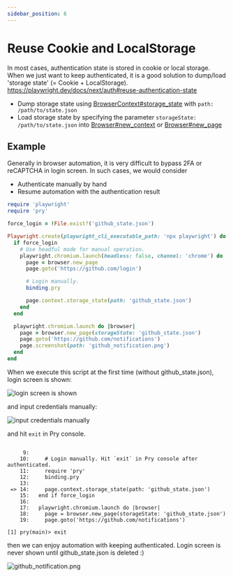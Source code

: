 ```yaml
---
sidebar_position: 6
---
```


# Reuse Cookie and LocalStorage

In most cases, authentication state is stored in cookie or local storage. When we just want to keep authenticated, it is a good solution to dump/load 'storage state' (= Cookie + LocalStorage).
https://playwright.dev/docs/next/auth#reuse-authentication-state

* Dump storage state using [BrowserContext#storage_state](/docs/api/browser_context#storage_state) with `path: /path/to/state.json`
* Load storage state by specifying the parameter `storageState: /path/to/state.json` into [Browser#new_context](/docs/api/browser#new_context) or [Browser#new_page](/docs/api/browser#new_page)

## Example

Generally in browser automation, it is very difficult to bypass 2FA or reCAPTCHA in login screen. In such cases, we would consider

* Authenticate manually by hand
* Resume automation with the authentication result


```ruby {16,21}
require 'playwright'
require 'pry'

force_login = !File.exist?('github_state.json')

Playwright.create(playwright_cli_executable_path: 'npx playwright') do |playwright|
  if force_login
    # Use headful mode for manual operation.
    playwright.chromium.launch(headless: false, channel: 'chrome') do |browser|
      page = browser.new_page
      page.goto('https://github.com/login')

      # Login manually.
      binding.pry

      page.context.storage_state(path: 'github_state.json')
    end
  end

  playwright.chromium.launch do |browser|
    page = browser.new_page(storageState: 'github_state.json')
    page.goto('https://github.com/notifications')
    page.screenshot(path: 'github_notification.png')
  end
end
```

When we execute this script at the first time (without github_state.json), login screen is shown:

![login screen is shown](https://user-images.githubusercontent.com/11763113/129394130-7a248f6a-56f0-40b0-a4dd-f0f65d71b3a9.png)

and input credentials manually:

![input credentials manually](https://user-images.githubusercontent.com/11763113/129394155-fccc280e-5e6b-46c7-8a4d-a99d7db02c7f.png)

and hit `exit` in Pry console.

```

     9:
    10:     # Login manually. Hit `exit` in Pry console after authenticated.
    11:     require 'pry'
    12:     binding.pry
    13:
 => 14:     page.context.storage_state(path: 'github_state.json')
    15:   end if force_login
    16:
    17:   playwright.chromium.launch do |browser|
    18:     page = browser.new_page(storageState: 'github_state.json')
    19:     page.goto('https://github.com/notifications')

[1] pry(main)> exit
```

then we can enjoy automation with keeping authenticated. Login screen is never shown until github_state.json is deleted :)

![github_notification.png](https://user-images.githubusercontent.com/11763113/129394879-838797eb-135f-41ab-b965-8d6fabde6109.png)
